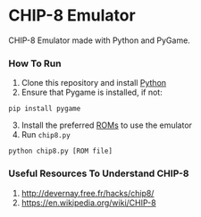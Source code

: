 # CHIP-8 Emulator 
CHIP-8 Emulator made with Python and PyGame.

### How To Run
1. Clone this repository and install [Python](https://www.python.org/downloads/)
2. Ensure that Pygame is installed, if not: 
```
pip install pygame
```
3. Install the preferred [ROMs](https://github.com/kripod/chip8-roms/tree/master/games) to use the emulator
4. Run `chip8.py`
```
python chip8.py [ROM file]
```

### Useful Resources To Understand CHIP-8
1. http://devernay.free.fr/hacks/chip8/
2. https://en.wikipedia.org/wiki/CHIP-8
